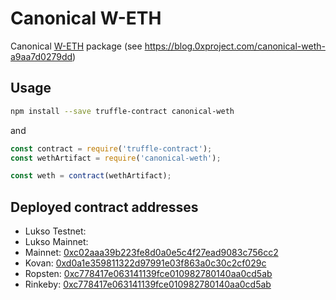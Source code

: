 # Canonical W-ETH

Canonical [W-ETH](https://weth.io/) package (see https://blog.0xproject.com/canonical-weth-a9aa7d0279dd)

## Usage

```sh
npm install --save truffle-contract canonical-weth
```

and

```js
const contract = require('truffle-contract');
const wethArtifact = require('canonical-weth');

const weth = contract(wethArtifact);
```

## Deployed contract addresses
- Lukso Testnet:
- Lukso Mainnet:
- Mainnet: [0xc02aaa39b223fe8d0a0e5c4f27ead9083c756cc2](https://etherscan.io/address/0xc02aaa39b223fe8d0a0e5c4f27ead9083c756cc2)
- Kovan: [0xd0a1e359811322d97991e03f863a0c30c2cf029c](https://kovan.etherscan.io/address/0xd0a1e359811322d97991e03f863a0c30c2cf029c)
- Ropsten: [0xc778417e063141139fce010982780140aa0cd5ab](https://ropsten.etherscan.io/address/0xc778417e063141139fce010982780140aa0cd5ab)
- Rinkeby: [0xc778417e063141139fce010982780140aa0cd5ab](https://rinkeby.etherscan.io/address/0xc778417e063141139fce010982780140aa0cd5ab)
